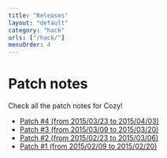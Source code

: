 ```yaml
---
title: "Releases"
layout: "default"
category: "hack"
urls: ["/hack/"]
menuOrder: 4
---
```


# Patch notes

Check all the patch notes for Cozy!
* [Patch #4 (from 2015/03/23 to 2015/04/03)](/hack/releases/patch-notes-4.html)
* [Patch #3 (from 2015/03/09 to 2015/03/20)](/hack/releases/patch-notes-3.html)
* [Patch #2 (from 2015/02/23 to 2015/03/06)](/hack/releases/patch-notes-2.html)
* [Patch #1 (from 2015/02/09 to 2015/02/20)](/hack/releases/patch-notes-1.html)
